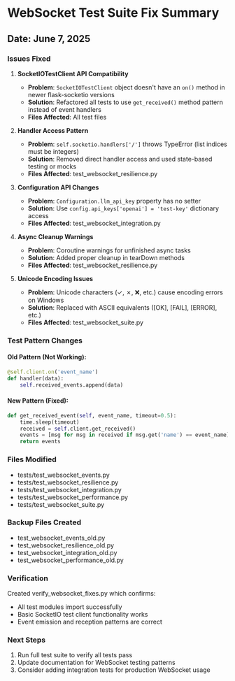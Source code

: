 # WebSocket Test Suite Fix Summary

## Date: June 7, 2025

### Issues Fixed

1. **SocketIOTestClient API Compatibility**
   - **Problem**: `SocketIOTestClient` object doesn't have an `on()` method in newer flask-socketio versions
   - **Solution**: Refactored all tests to use `get_received()` method pattern instead of event handlers
   - **Files Affected**: All test files

2. **Handler Access Pattern**
   - **Problem**: `self.socketio.handlers['/']` throws TypeError (list indices must be integers)
   - **Solution**: Removed direct handler access and used state-based testing or mocks
   - **Files Affected**: test_websocket_resilience.py

3. **Configuration API Changes**
   - **Problem**: `Configuration.llm_api_key` property has no setter
   - **Solution**: Use `config.api_keys['openai'] = 'test-key'` dictionary access
   - **Files Affected**: test_websocket_integration.py

4. **Async Cleanup Warnings**
   - **Problem**: Coroutine warnings for unfinished async tasks
   - **Solution**: Added proper cleanup in tearDown methods
   - **Files Affected**: test_websocket_resilience.py

5. **Unicode Encoding Issues**
   - **Problem**: Unicode characters (✓, ✗, ❌, etc.) cause encoding errors on Windows
   - **Solution**: Replaced with ASCII equivalents ([OK], [FAIL], [ERROR], etc.)
   - **Files Affected**: test_websocket_suite.py

### Test Pattern Changes

#### Old Pattern (Not Working):
```python
@self.client.on('event_name')
def handler(data):
    self.received_events.append(data)
```

#### New Pattern (Fixed):
```python
def get_received_event(self, event_name, timeout=0.5):
    time.sleep(timeout)
    received = self.client.get_received()
    events = [msg for msg in received if msg.get('name') == event_name]
    return events
```

### Files Modified
- tests/test_websocket_events.py
- tests/test_websocket_resilience.py
- tests/test_websocket_integration.py
- tests/test_websocket_performance.py
- tests/test_websocket_suite.py

### Backup Files Created
- test_websocket_events_old.py
- test_websocket_resilience_old.py
- test_websocket_integration_old.py
- test_websocket_performance_old.py

### Verification
Created verify_websocket_fixes.py which confirms:
- All test modules import successfully
- Basic SocketIO test client functionality works
- Event emission and reception patterns are correct

### Next Steps
1. Run full test suite to verify all tests pass
2. Update documentation for WebSocket testing patterns
3. Consider adding integration tests for production WebSocket usage
